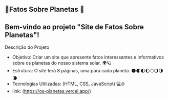 ## 🚀Fatos Sobre Planetas 🚀
## Bem-vindo ao projeto "Site de Fatos Sobre Planetas"!

Descrição do Projeto
- Objetivo: Criar um site que apresente fatos interessantes e informativos sobre os planetas do nosso sistema solar. 🌍🪐
- Estrutura: O site terá 8 páginas, uma para cada planeta. 🌑🌒🌓🌔🌕🌖🌗🌘
- Tecnologias Utilizadas: (HTML, CSS, JavaScript) 💻🌐
- link: (https://os-planetas.vercel.app/)
